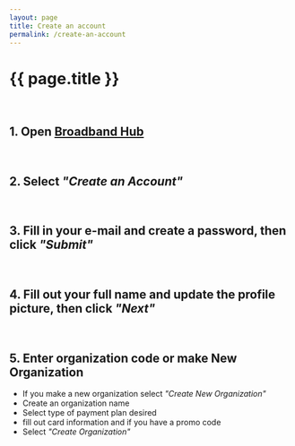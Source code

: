 ```yaml
---
layout: page
title: Create an account
permalink: /create-an-account
---
```


# {{ page.title }}
<br>

## 1. Open [Broadband Hub](https://app.broadbandhub.us/login)
<br>

## 2. Select *"Create an Account"*
<br>

## 3. Fill in your e-mail and create a password, then click *"Submit"*
<br>

## 4. Fill out your full name and update the profile picture, then click *"Next"*
<br>

## 5. Enter organization code or make New Organization
+ If you make a new organization select *"Create New Organization"*
+ Create an organization name
+ Select type of payment plan desired
+ fill out card information and if you have a promo code
+ Select *"Create Organization"*
